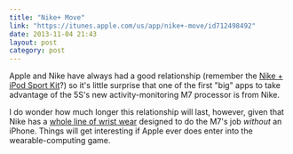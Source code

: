 ```yaml
---
title: "Nike+ Move"
link: "https://itunes.apple.com/us/app/nike+-move/id712498492"
date: 2013-11-04 21:43
layout: post
category: post
---
```

Apple and Nike have always had a good relationship (remember the [Nike + iPod Sport Kit](http://www.pcmag.com/article2/0,2817,1989319,00.asp)?) so it's little surprise that one of the first "big" apps to take advantage of the 5S's new activity-monitoring M7 processor is from Nike.

I do wonder how much longer this relationship will last, however, given that Nike has a [whole line of wrist wear](http://www.nike.com/us/en_us/c/nikeplus-fuelband) designed to do the M7's job _without_ an iPhone. Things will get interesting if Apple ever does enter into the wearable-computing game.